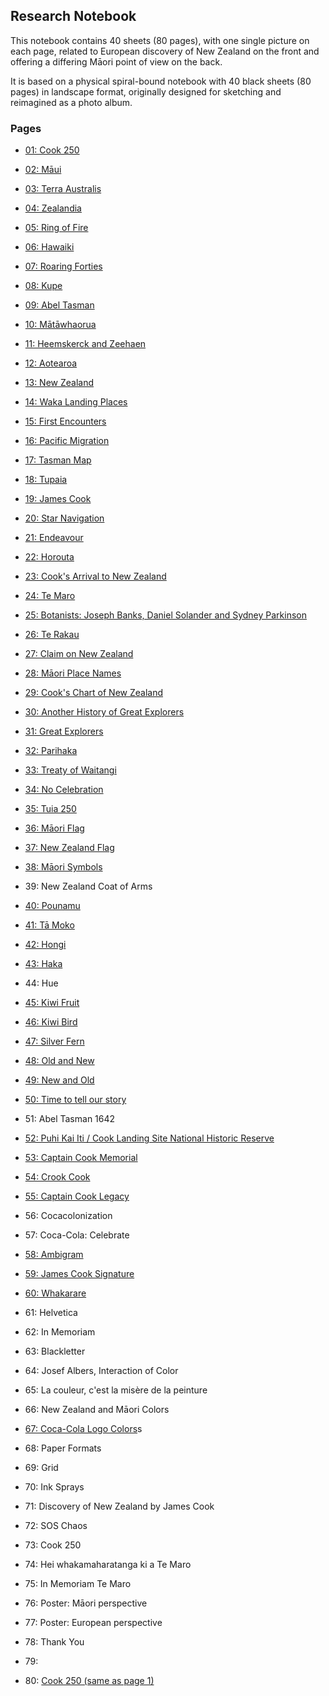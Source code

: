 ## Research Notebook

This notebook contains 40 sheets (80 pages), with one single picture
on each page, related to European discovery of New Zealand on the
front and offering a differing Māori point of view on the back.

It is based on a physical spiral-bound notebook with 40 black sheets
(80 pages) in landscape format, originally designed for sketching and
reimagined as a photo album.

### Pages

* [01: Cook 250](p01-cook-250/README.md)

* [02: Māui](p02-maui/README.md)
* [03: Terra Australis](p03-terra-australis/README.md)

* [04: Zealandia](p04-zealandia/README.md)
* [05: Ring of Fire](p05-ring-of-fire/README.md)

* [06: Hawaiki](p06-hawaiki/README.md)
* [07: Roaring Forties](p07-roaring-forties/README.md)

* [08: Kupe](p08-kupe/README.md)
* [09: Abel Tasman](p09-abel-tasman/README.md)

* [10: Mātāwhaorua](p10-matawhaorua/README.md)
* [11: Heemskerck and Zeehaen](p11-heemskerck-and-zeehaen/README.md)

* [12: Aotearoa](p12-aotearoa/README.md)
* [13: New Zealand](p13-new-zealand/README.md)

* [14: Waka Landing Places](p14-waka-landing/README.md)
* [15: First Encounters](p15-first-encounters/README.md)

* [16: Pacific Migration](p16-pacific-migration/README.md)
* [17: Tasman Map](p17-tasman-map/README.md)

* [18: Tupaia](p18-tupaia/README.md)
* [19: James Cook](p19-james-cook/README.md)

* [20: Star Navigation](p20-star-navigation/README.md)
* [21: Endeavour](p21-endeavour/README.md)

* [22: Horouta](p22-horouta/README.md)
* [23: Cook's Arrival to New Zealand](p23-cook-arrival/README.md)

* [24: Te Maro](p24-te-maro/README.md)
* [25: Botanists: Joseph Banks, Daniel Solander and Sydney Parkinson](p25-botanists/README.md)

* [26: Te Rakau](p26-te-rakau/README.md)
* [27: Claim on New Zealand](p27-claim-on-new-zealand/README.md)

* [28: Māori Place Names](p28-maori-place-names/README.md)
* [29: Cook's Chart of New Zealand](p29-cook-chart/README.md)

* [30: Another History of Great Explorers](p30-another-history-of-great-explorers/README.md)
* [31: Great Explorers](p31-great-explorers/README.md)

* [32: Parihaka](p32-parihaka/README.md)
* [33: Treaty of Waitangi](p33-treaty-of-waitangi/README.md)

* [34: No Celebration](p34-no-celebration/README.md)
* [35: Tuia 250](p35-tuia-250/README.md)

* [36: Māori Flag](p36-maori-flag/README.md)
* [37: New Zealand Flag](p37-new-zealand-flag/README.md)

* [38: Māori Symbols](p38-maori-symbols/README.md)
* 39: New Zealand Coat of Arms

* [40: Pounamu](p40-pounamu/README.md)
* [41: Tā Moko](p41-ta-moko/README.md)

* [42: Hongi](p42-hongi/README.md)
* [43: Haka](p43-haka/README.md)

* 44: Hue
* [45: Kiwi Fruit](p43-kiwi-fruit/README.md)

* [46: Kiwi Bird](p46-kiwi-bird/README.md)
* [47: Silver Fern](p47-silver-fern/README.md)

* [48: Old and New](p48-old-and-new/README.md)
* [49: New and Old](p49-new-and-old/README.md)

* [50: Time to tell our story](p50-time-to-tell-our-story/README.md)
* 51: Abel Tasman 1642

* [52: Puhi Kai Iti / Cook Landing Site National Historic Reserve](p52-puhi-kai-iti/README.md)
* [53: Captain Cook Memorial](p53-captain-cook-memorial/README.md)

* [54: Crook Cook](p54-crook-cook/README.md)
* [55: Captain Cook Legacy](p55-captain-cook-legacy/README.md)

* 56: Cocacolonization
* 57: Coca-Cola: Celebrate

* [58: Ambigram](p58-ambigram/README.md)
* [59: James Cook Signature](p59-james-cook-signature/README.md)

* [60: Whakarare](p60-whakarare/README.md)
* 61: Helvetica

* 62: In Memoriam
* 63: Blackletter

* 64: Josef Albers, Interaction of Color
* 65: La couleur, c'est la misère de la peinture

* 66: New Zealand and Māori Colors
* [67: Coca-Cola Logo Colors](p67-coca-cola-colors/README.md)s

* 68: Paper Formats
* 69: Grid

* 70: Ink Sprays
* 71: Discovery of New Zealand by James Cook

* 72: SOS Chaos
* 73: Cook 250

* 74: Hei whakamaharatanga ki a Te Maro
* 75: In Memoriam Te Maro

* 76: Poster: Māori perspective
* 77: Poster: European perspective

* 78: Thank You
* 79:

* 80: [Cook 250 (same as page 1)](p01-cook-250/README.md)

